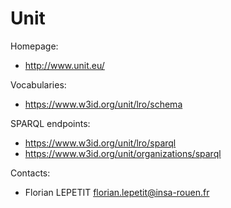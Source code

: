 Unit
====

Homepage:
* http://www.unit.eu/

Vocabularies:
* https://www.w3id.org/unit/lro/schema

SPARQL endpoints:
* https://www.w3id.org/unit/lro/sparql
* https://www.w3id.org/unit/organizations/sparql


Contacts: 
* Florian LEPETIT <florian.lepetit@insa-rouen.fr>


